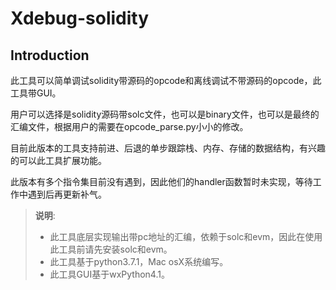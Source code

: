 # Xdebug-solidity

## Introduction

此工具可以简单调试solidity带源码的opcode和离线调试不带源码的opcode，此工具带GUI。

用户可以选择是solidity源码带solc文件，也可以是binary文件，也可以是最终的汇编文件，根据用户的需要在opcode_parse.py小小的修改。

目前此版本的工具支持前进、后退的单步跟踪栈、内存、存储的数据结构，有兴趣的可以此工具扩展功能。

此版本有多个指令集目前没有遇到，因此他们的handler函数暂时未实现，等待工作中遇到后再更新补气。

>**说明**:
>- 此工具底层实现输出带pc地址的汇编，依赖于solc和evm，因此在使用此工具前请先安装solc和evm。
>- 此工具基于python3.7.1，Mac osX系统编写。
>- 此工具GUI基于wxPython4.1。
